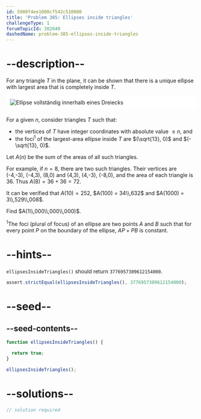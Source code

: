 ```yaml
---
id: 5900f4ee1000cf542c510000
title: 'Problem 385: Ellipses inside triangles'
challengeType: 1
forumTopicId: 302049
dashedName: problem-385-ellipses-inside-triangles
---
```


# --description--

For any triangle $T$ in the plane, it can be shown that there is a unique ellipse with largest area that is completely inside $T$.

<img alt="Ellipse vollständig innerhalb eines Dreiecks" src="https://cdn.freecodecamp.org/curriculum/project-euler/ellipses-inside-triangles.png" style="background-color: white; padding: 10px; display: block; margin-right: auto; margin-left: auto; margin-bottom: 1.2rem;" />

For a given $n$, consider triangles $T$ such that:

-   the vertices of $T$ have integer coordinates with absolute value $≤ n$, and
-   the foci<sup>1</sup> of the largest-area ellipse inside $T$ are $(\sqrt{13}, 0)$ and $(-\sqrt{13}, 0)$.

Let $A(n)$ be the sum of the areas of all such triangles.

For example, if $n = 8$, there are two such triangles. Their vertices are (-4,-3), (-4,3), (8,0) and (4,3), (4,-3), (-8,0), and the area of each triangle is 36. Thus $A(8) = 36 + 36 = 72$.

It can be verified that $A(10) = 252$, $A(100) = 34\\,632$ and $A(1000) = 3\\,529\\,008$.

Find $A(1\\,000\\,000\\,000)$.

<sup>1</sup>The foci (plural of focus) of an ellipse are two points $A$ and $B$ such that for every point $P$ on the boundary of the ellipse, $AP + PB$ is constant.

# --hints--

`ellipsesInsideTriangles()` should return `3776957309612154000`.

```js
assert.strictEqual(ellipsesInsideTriangles(), 3776957309612154000);
```

# --seed--

## --seed-contents--

```js
function ellipsesInsideTriangles() {

  return true;
}

ellipsesInsideTriangles();
```

# --solutions--

```js
// solution required
```
